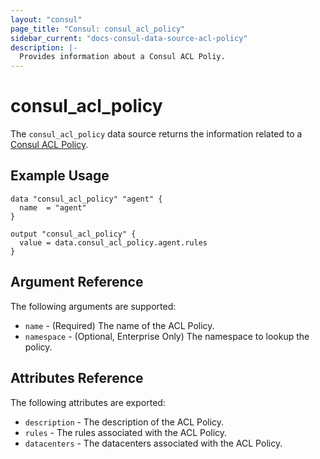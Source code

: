 ```yaml
---
layout: "consul"
page_title: "Consul: consul_acl_policy"
sidebar_current: "docs-consul-data-source-acl-policy"
description: |-
  Provides information about a Consul ACL Poliy.
---
```


# consul_acl_policy

The `consul_acl_policy` data source returns the information related to a
[Consul ACL Policy](https://www.consul.io/docs/acl/acl-system.html#acl-policies).


## Example Usage

```hcl
data "consul_acl_policy" "agent" {
  name  = "agent"
}

output "consul_acl_policy" {
  value = data.consul_acl_policy.agent.rules
}
```


## Argument Reference

The following arguments are supported:

* `name` - (Required) The name of the ACL Policy.
* `namespace` - (Optional, Enterprise Only) The namespace to lookup the policy.

## Attributes Reference

The following attributes are exported:

* `description` - The description of the ACL Policy.
* `rules` - The rules associated with the ACL Policy.
* `datacenters` - The datacenters associated with the ACL Policy.
